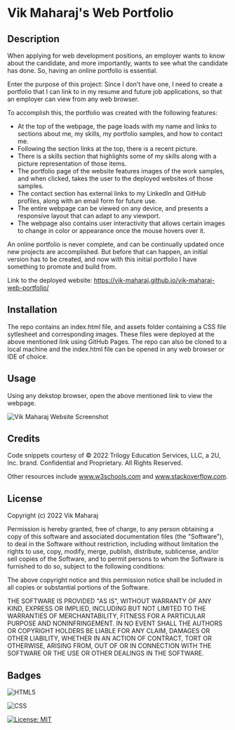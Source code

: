 # Vik Maharaj's Web Portfolio

## Description

When applying for web development positions, an employer wants to know about the candidate, and more importantly, wants to see what the candidate has done. So, having an online portfolio is essential.

Enter the purpose of this project: Since I don’t have one, I need to create a portfolio that I can link to in my resume and future job applications, so that an employer can view from any web browser.  

To accomplish this, the portfolio was created with the following features:

- At the top of the webpage, the page loads with my name and links to sections about me, my skills, my portfolio samples, and how to contact me.
- Following the section links at the top, there is a recent picture.
- There is a skills section that highlights some of my skills along with a picture representation of those items.
- The portfolio page of the website features images of the work samples, and when clicked, takes the user to the deployed websites of those samples.
- The contact section has external links to my LinkedIn and GitHub profiles, along with an email form for future use.
- The entire webpage can be viewed on any device, and presents a responsive layout that can adapt to any viewport.
- The webpage also contains user interactivity that allows certain images to change in color or appearance once the mouse hovers over it.

An online portfolio is never complete, and can be continually updated once new projects are accomplished. But before that can happen, an initial version has to be created, and now with this initial portfolio I have something to promote and build from.

Link to the deployed website: https://vik-maharaj.github.io/vik-maharaj-web-portfolio/


## Installation

The repo contains an index.html file, and assets folder containing a CSS file sytlesheet and corresponding images. These files were deployed at the above mentioned link using GitHub Pages. The repo can also be cloned to a local machine and the index.html file can be opened in any web browser or IDE of choice.


## Usage

Using any dekstop browser, open the above mentioned link to view the webpage.

![Vik Maharaj Website Screenshot](assets/images/screenshot.png)


## Credits

Code snippets courtesy of © 2022 Trilogy Education Services, LLC, a 2U, Inc. brand. Confidential and Proprietary. All Rights Reserved.

Other resources include www.w3schools.com and www.stackoverflow.com.


## License

Copyright (c) 2022 Vik Maharaj

Permission is hereby granted, free of charge, to any person obtaining a copy of this software and associated documentation files (the "Software"), to deal in the Software without restriction, including without limitation the rights to use, copy, modify, merge, publish, distribute, sublicense, and/or sell copies of the Software, and to permit persons to whom the Software is furnished to do so, subject to the following conditions:

The above copyright notice and this permission notice shall be included in all copies or substantial portions of the Software.

THE SOFTWARE IS PROVIDED "AS IS", WITHOUT WARRANTY OF ANY KIND, EXPRESS OR IMPLIED, INCLUDING BUT NOT LIMITED TO THE WARRANTIES OF MERCHANTABILITY,
FITNESS FOR A PARTICULAR PURPOSE AND NONINFRINGEMENT. IN NO EVENT SHALL THE AUTHORS OR COPYRIGHT HOLDERS BE LIABLE FOR ANY CLAIM, DAMAGES OR OTHER LIABILITY, WHETHER IN AN ACTION OF CONTRACT, TORT OR OTHERWISE, ARISING FROM, OUT OF OR IN CONNECTION WITH THE SOFTWARE OR THE USE OR OTHER DEALINGS IN THE SOFTWARE.


## Badges

![HTML5](https://img.shields.io/badge/HTML5-E34F26?style=for-the-badge&logo=html5&logoColor=white)

![CSS](https://img.shields.io/badge/CSS3-1572B6?style=for-the-badge&logo=css3&logoColor=white)

[![License: MIT](https://img.shields.io/badge/License-MIT-yellow.svg)](https://opensource.org/licenses/MIT)
